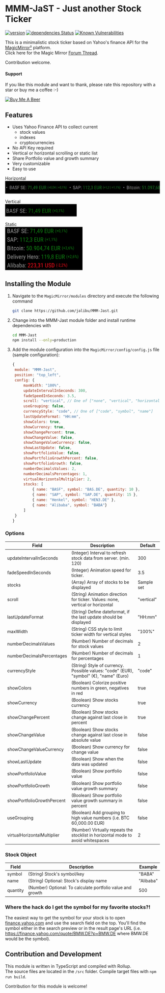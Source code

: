 # MMM-JaST - **J**ust **a**nother **S**tock **T**icker

[![version](https://img.shields.io/github/package-json/v/jalibu/MMM-Jast)](https://github.com/jalibu/MMM-Jast/releases) [![dependencies Status](https://status.david-dm.org/gh/jalibu/MMM-Jast.svg)](https://david-dm.org/jalibu/MMM-Jast) [![Known Vulnerabilities](https://snyk.io/test/github/jalibu/MMM-Jast/badge.svg?targetFile=package.json)](https://snyk.io/test/github/jalibu/MMM-Jast?targetFile=package.json)

This is a minimalistic stock ticker based on Yahoo's finance API for the [MagicMirror²](https://magicmirror.builders/) platform.  
Click here for the Magic Mirror [Forum Thread](https://forum.magicmirror.builders/topic/12507/mmm-jast-just-another-stock-ticker).

Contribution welcome.

#### Support

If you like this module and want to thank, please rate this repository with a star or buy me a coffee :-)

<a href="https://www.buymeacoffee.com/jalibu" target="_blank"><img src="https://www.buymeacoffee.com/assets/img/custom_images/orange_img.png" alt="Buy Me A Beer" style="height: 45px !important;width: 180px !important;" ></a>

## Features

- Uses Yahoo Finance API to collect current
  - stock values
  - indexes
  - cryptocurrencies
- No API Key required
- Vertical or horizontal scrolling or static list
- Share Portfolio value and growth summary
- Very customizable
- Easy to use

Horizontal  
<img src="docs/horizontal.gif">

Vertical  
<img src="docs/vertical.gif" height="40px">

Static  
<img src="docs/static.png" height="140px">

## Installing the Module

1. Navigate to the `MagicMirror/modules` directory and execute the following command

   ```sh
   git clone https://github.com/jalibu/MMM-Jast.git
   ```

2. Change into the MMM-Jast module folder and install runtime dependencies with

   ```sh
   cd MMM-Jast
   npm install --only=production
   ```

3. Add the module configuration into the `MagicMirror/config/config.js` file (sample configuration):

   ```javascript
   {
   	module: "MMM-Jast",
   	position: "top_left",
   	config: {
   		maxWidth: "100%",
   		updateIntervalInSeconds: 300,
   		fadeSpeedInSeconds: 3.5,
   		scroll: "vertical", // One of ["none", "vertical", "horizontal"]
   		useGrouping: false,
   		currencyStyle: "code", // One of ["code", "symbol", "name"]
   		lastUpdateFormat: "HH:mm",
   		showColors: true,
   		showCurrency: true,
   		showChangePercent: true,
   		showChangeValue: false,
   		showChangeValueCurrency: false,
   		showLastUpdate: false,
   		showPortfolioValue: false,
   		showPortfolioGrowthPercent: false,
   		showPortfolioGrowth: false,
   		numberDecimalsValues: 2,
   		numberDecimalsPercentages: 1,
   		virtualHorizontalMultiplier: 2,
   		stocks: [
   			{ name: "BASF", symbol: "BAS.DE", quantity: 10 },
   			{ name: "SAP", symbol: "SAP.DE", quantity: 15 },
   			{ name: "Henkel", symbol: "HEN3.DE" },
   			{ name: "Alibaba", symbol: "BABA"}
   		]
   	}
   }
   ```

### Options

| Field                       | Description                                                                            | Default    |
| --------------------------- | -------------------------------------------------------------------------------------- | ---------- |
| updateIntervalInSeconds     | (Integer) Interval to refresh stock data from server. (min. 120)                       | 300        |
| fadeSpeedInSeconds          | (Integer) Animation speed for ticker.                                                  | 3.5        |
| stocks                      | (Array<Stock>) Array of stocks to be displayed                                         | Sample set |
| scroll                      | (String) Animation direction for ticker. Values: none, vertical or horizontal          | "vertical" |
| lastUpdateFormat            | (String) Define dateformat, if the last update should be displayed                     | "HH:mm"    |
| maxWidth                    | (String) CSS style to limit ticker width for vertical styles                           | "100%"     |
| numberDecimalsValues        | (Number) Number of decimals for stock values                                           | 2          |
| numberDecimalsPercentages   | (Number) Number of decimals for percentages                                            | 1          |
| currencyStyle               | (String) Style of currency. Possible values: "code" (EUR), "symbol" (€), "name" (Euro) | "code"     |
| showColors                  | (Boolean) Colorize positive numbers in green, negatives in red                         | true       |
| showCurrency                | (Boolean) Show stocks currency                                                         | true       |
| showChangePercent           | (Boolean) Show stocks change against last close in percent                             | true       |
| showChangeValue             | (Boolean) Show stocks change against last close in absolute value                      | false      |
| showChangeValueCurrency     | (Boolean) Show currency for change value                                               | false      |
| showLastUpdate              | (Boolean) Show when the data was updated                                               | false      |
| showPortfolioValue          | (Boolean) Show portfolio value                                                         | false      |
| showPortfolioGrowth         | (Boolean) Show portfolio value growth summary                                          | false      |
| showPortfolioGrowthPercent  | (Boolean) Show portfolio value growth summary in percent                               | false      |
| useGrouping                 | (Boolean) Add grouping to high value numbers (i.e. BTC 60,000.00 EUR)                  | false      |
| virtualHorizontalMultiplier | (Number) Virtually repeats the stocklist in horizontal mode to avoid whitespaces       | 2          |

### Stock Object

| Field    | Description                                                | Example   |
| -------- | ---------------------------------------------------------- | --------- |
| symbol   | (String) Stock's symbol/key                                | "BABA"    |
| name     | (String) Optional: Stock's display name                    | "Alibaba" |
| quantity | (Number) Optional: To calculate portfolio value and growth | 500       |

### Where the hack do I get the symbol for my favorite stocks?!

The easiest way to get the symbol for your stock is to open [finance.yahoo.com](https://finance.yahoo.com) and use the search field on the top. You'll find the symbol either in the search preview or in the result page's URL (i.e. https://finance.yahoo.com/quote/BMW.DE?p=BMW.DE where BMW.DE would be the symbol).

## Contribution and Development

This module is written in TypeScript and compiled with Rollup.  
The source files are located in the `/src` folder.
Compile target files with `npm run build`.

Contribution for this module is welcome!
